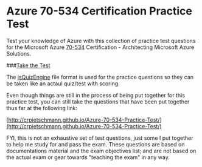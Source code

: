 # Azure 70-534 Certification Practice Test

Test your knowledge of Azure with this collection of practice test questions for the Microsoft Azure [70-534](https://www.microsoft.com/learning/en-us/exam-70-534.aspx) Certification - Architecting Microsoft Azure Solutions.

###[Take the Test](http://crpietschmann.github.io/Azure-70-534-Practice-Test/)

The [jsQuizEngine](https://github.com/crpietschmann/jsQuizEngine) file format is used for the practice questions so they can be taken like an actaul quiz/test with scoring.

Even though things are still in the process of being put together for this practice test, you can still take the questions that have been put together thus far at the following link:

[http://crpietschmann.github.io/Azure-70-534-Practice-Test/](http://crpietschmann.github.io/Azure-70-534-Practice-Test/)

FYI, this is not an exhaustive set of test questions, just some I put together to help me study for and pass the exam. These questions are based on documentations material and the exam objectives list; and are not based on the actual exam or gear towards "teaching the exam" in any way.